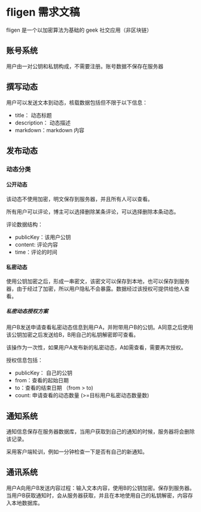 # fligen 需求文稿

fligen 是一个以加密算法为基础的 geek 社交应用（非区块链）

## 账号系统

用户由一对公钥和私钥构成，不需要注册。账号数据不保存在服务器

## 撰写动态

用户可以发送文本到动态，核载数据包括但不限于以下信息：

- title： 动态标题
- description： 动态描述
- markdown：markdown 内容

## 发布动态

### 动态分类

#### 公开动态

该动态不使用加密，明文保存到服务器，并且所有人可以查看。

所有用户可以评论，博主可以选择删除某条评论，可以选择删除本条动态。

评论数据结构：

- publicKey：该用户公钥
- content: 评论内容
- time：评论的时间

#### 私密动态

使用公钥加密之后，形成一串密文，该密文可以保存到本地，也可以保存到服务器，由于经过了加密，所以用户隐私不会暴露。数据经过该授权可提供给他人查看。

##### 私密动态授权方案

用户B发送申请查看私密动态信息到用户A，并附带用户B的公钥。A同意之后使用该公钥加密之后发送给B，B用自己的私钥解密即可查看。

该操作为一次性，如果用户A发布新的私密动态，A如需查看，需要再次授权。

授权信息包括：
- publicKey： 自己的公钥
- from：查看的起始日期
- to：查看的结束日期 （from > to)
- count: 申请查看的动态数量 (>=目标用户私密动态数量数)

## 通知系统

通知信息保存在服务器数据库，当用户获取到自己的通知的时候，服务器将会删除该记录。

采用客户端轮训，例如一分钟检查一下是否有自己的新通知。

## 通讯系统

用户A向用户B发送内容过程：输入文本内容，使用B的公钥加密。保存到服务器。当用户B获取通知时，会从服务器获取，并且在本地使用自己的私钥解密，内容存入本地数据库。